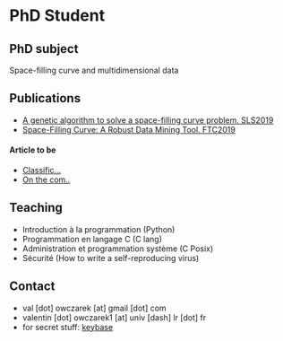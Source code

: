 # PhD Student
## PhD subject
Space-filling curve and multidimensional data

## Publications
- [A genetic algorithm to solve a space-filling curve problem. SLS2019](https://hal.archives-ouvertes.fr/hal-02319253)
- [Space-Filling Curve: A Robust Data Mining Tool. FTC2019](https://hal.archives-ouvertes.fr/hal-02297854/)

#### Article to be
- [Classific...](https://google.com/)
- [On the com..](https://google.com/)

## Teaching
- Introduction à la programmation (Python)
- Programmation en langage C (C lang)
- Administration et programmation système (C Posix)
- Sécurité (How to write a self-reproducing virus)

## Contact
  - val [dot] owczarek [at] gmail [dot] com
  - valentin [dot] owczarek1 [at] univ [dash] lr [dot] fr
  - for secret stuff: [keybase](https://keybase.io/zaneck)

